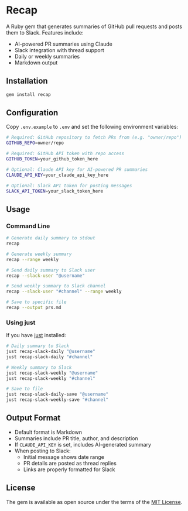 # Recap

A Ruby gem that generates summaries of GitHub pull requests and posts them to Slack. Features include:
- AI-powered PR summaries using Claude
- Slack integration with thread support
- Daily or weekly summaries
- Markdown output

## Installation

```bash
gem install recap
```

## Configuration

Copy `.env.example` to `.env` and set the following environment variables:

```bash
# Required: GitHub repository to fetch PRs from (e.g. "owner/repo")
GITHUB_REPO=owner/repo

# Required: GitHub API token with repo access
GITHUB_TOKEN=your_github_token_here

# Optional: Claude API key for AI-powered PR summaries
CLAUDE_API_KEY=your_claude_api_key_here

# Optional: Slack API token for posting messages
SLACK_API_TOKEN=your_slack_token_here
```

## Usage

### Command Line

```bash
# Generate daily summary to stdout
recap

# Generate weekly summary
recap --range weekly

# Send daily summary to Slack user
recap --slack-user "@username"

# Send weekly summary to Slack channel
recap --slack-user "#channel" --range weekly

# Save to specific file
recap --output prs.md
```

### Using just

If you have [just](https://github.com/casey/just) installed:

```bash
# Daily summary to Slack
just recap-slack-daily "@username"
just recap-slack-daily "#channel"

# Weekly summary to Slack
just recap-slack-weekly "@username"
just recap-slack-weekly "#channel"

# Save to file
just recap-slack-daily-save "@username"
just recap-slack-weekly-save "#channel"
```

## Output Format

- Default format is Markdown
- Summaries include PR title, author, and description
- If `CLAUDE_API_KEY` is set, includes AI-generated summary
- When posting to Slack:
  - Initial message shows date range
  - PR details are posted as thread replies
  - Links are properly formatted for Slack

## License

The gem is available as open source under the terms of the [MIT License](https://opensource.org/licenses/MIT).

